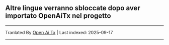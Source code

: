 ## Altre lingue verranno sbloccate dopo aver importato OpenAiTx nel progetto

---

Tranlated By [Open Ai Tx](https://github.com/OpenAiTx/OpenAiTx) | Last indexed: 2025-09-17

---